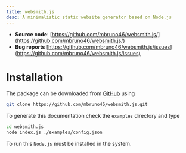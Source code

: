 ```yaml
---
title: websmith.js
desc: A minimalistic static website generator based on Node.js
---
```


- **Source code**: [https://github.com/mbruno46/websmith.js/](https://github.com/mbruno46/websmith.js/)
- **Bug reports** [https://github.com/mbruno46/websmith.js/issues](https://github.com/mbruno46/websmith.js/issues)

# Installation

The package can be downloaded from [GitHub](https://github.com/mbruno46/websmith.js/)
using

```bash
git clone https://github.com/mbruno46/websmith.js.git
```

To generate this documentation check the `examples` directory and type

```bash
cd websmith.js
node index.js ./examples/config.json
```

To run this `Node.js` must be installed in the system.
